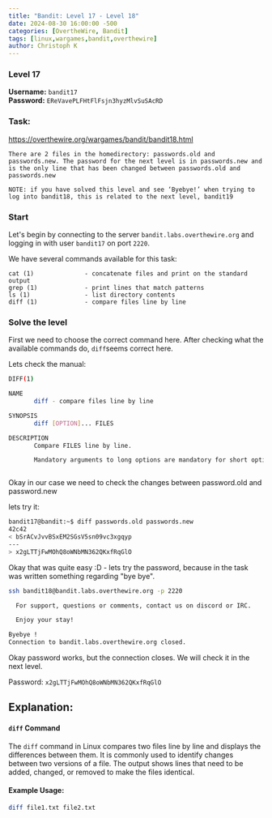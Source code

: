 ```yaml
---
title: "Bandit: Level 17 - Level 18"
date: 2024-08-30 16:00:00 -500 
categories: [OvertheWire, Bandit]
tags: [linux,wargames,bandit,overthewire]
author: Christoph K
---
```


<!-- Change LEVELS -->

### Level 17

**Username:** `bandit17`  
**Password:** `EReVavePLFHtFlFsjn3hyzMlvSuSAcRD`

### Task:
https://overthewire.org/wargames/bandit/bandit18.html

<!-- PICTURE FROM TASK -->

    There are 2 files in the homedirectory: passwords.old and passwords.new. The password for the next level is in passwords.new and is the only line that has been changed between passwords.old and passwords.new

    NOTE: if you have solved this level and see ‘Byebye!’ when trying to log into bandit18, this is related to the next level, bandit19
<!-- change username bandit!! -->
### Start

Let's begin by connecting to the server `bandit.labs.overthewire.org` and logging in with user `bandit17` on port `2220`.

We have several commands available for this task:


    cat (1)              - concatenate files and print on the standard output
    grep (1)             - print lines that match patterns
    ls (1)               - list directory contents
    diff (1)             - compare files line by line


<!-- CHANGE COMMANDS IF NECCESSARY -->


### Solve the level

First we need to choose the correct command here. After checking what the available commands do, `diff`seems correct here.


Lets check the manual:

```bash
DIFF(1)                                                                          User Commands                                                                         DIFF(1)

NAME
       diff - compare files line by line

SYNOPSIS
       diff [OPTION]... FILES

DESCRIPTION
       Compare FILES line by line.

       Mandatory arguments to long options are mandatory for short options too.



```

Okay in our case we need to check the changes between password.old and password.new

lets try it:

```bash 
bandit17@bandit:~$ diff passwords.old passwords.new
42c42
< bSrACvJvvBSxEM2SGsV5sn09vc3xgqyp
---
> x2gLTTjFwMOhQ8oWNbMN362QKxfRqGlO

```
Okay that was quite easy :D - lets try the password, because in the task was written something regarding "bye bye".


```bash
ssh bandit18@bandit.labs.overthewire.org -p 2220

  For support, questions or comments, contact us on discord or IRC.

  Enjoy your stay!

Byebye !
Connection to bandit.labs.overthewire.org closed.
```

Okay password works, but the connection closes. We will check it in the next level.

Password: `x2gLTTjFwMOhQ8oWNbMN362QKxfRqGlO`

## Explanation: 

#### `diff` Command

The `diff` command in Linux compares two files line by line and displays the differences between them. It is commonly used to identify changes between two versions of a file. The output shows lines that need to be added, changed, or removed to make the files identical.

#### Example Usage:

```bash
diff file1.txt file2.txt
```
